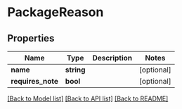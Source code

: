 # PackageReason

## Properties
Name | Type | Description | Notes
------------ | ------------- | ------------- | -------------
**name** | **string** |  | [optional] 
**requires_note** | **bool** |  | [optional] 

[[Back to Model list]](../../README.md#documentation-for-models) [[Back to API list]](../../README.md#documentation-for-api-endpoints) [[Back to README]](../../README.md)

